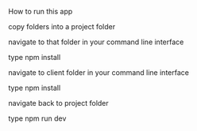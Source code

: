 How to run this app

copy folders into a project folder

navigate to that folder in your command line interface

type npm install

navigate to client folder in your command line interface

type npm install

navigate back to project folder

type npm run dev
